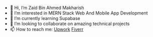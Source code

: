 - 👋 Hi, I’m Zaid Bin Ahmed Makharish
- 👀 I’m interested in MERN Stack Web And Mobile App Development
- 🌱 I’m currently learning Supabase
- 💞️ I’m looking to collaborate on amazing technical projects
- 📫 How to reach me: 
[Upwork](https://www.upwork.com/freelancers/~0127b933e05510a7cf)
[Fiverr](https://www.fiverr.com/zaidbinahmed)

<!---
zaidahmed332675/zaidahmed332675 is a ✨ special ✨ repository because its `README.md` (this file) appears on your GitHub profile.
You can click the Preview link to take a look at your changes.
--->

